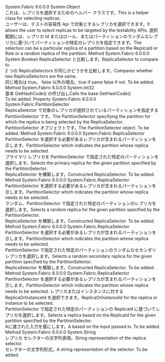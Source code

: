 <Type Name="ReplicaSelector" FullName="System.Fabric.ReplicaSelector">
  <TypeSignature Language="C#" Value="public class ReplicaSelector" />
  <TypeSignature Language="ILAsm" Value=".class public auto ansi serializable beforefieldinit ReplicaSelector extends System.Object" />
  <TypeSignature Language="DocId" Value="T:System.Fabric.ReplicaSelector" />
  <TypeSignature Language="VB.NET" Value="Public Class ReplicaSelector" />
  <TypeSignature Language="F#" Value="type ReplicaSelector = class" />
  <AssemblyInfo>
    <AssemblyName>System.Fabric</AssemblyName>
    <AssemblyVersion>6.0.0.0</AssemblyVersion>
  </AssemblyInfo>
  <Base>
    <BaseTypeName>System.Object</BaseTypeName>
  </Base>
  <Interfaces />
  <Docs>
    <summary>
            <span data-ttu-id="df48e-101">これは、レプリカを選択するためのヘルパー クラスです。</span><span class="sxs-lookup"><span data-stu-id="df48e-101">This is a helper class for selecting replicas.</span></span> 
            </summary>
    <remarks>
            <span data-ttu-id="df48e-102">ユーザーは、テストの容易性 Api で対象とするレプリカを選択できます。</span><span class="sxs-lookup"><span data-stu-id="df48e-102">It allows the user to select replicas to be targeted by the testability APIs.</span></span> <span data-ttu-id="df48e-103">選択範囲には、レプリカ Id またはロール、またはパーティションのランダムなレプリカに基づいてパーティションの特定のレプリカを指定できます。</span><span class="sxs-lookup"><span data-stu-id="df48e-103">The selection can be a particular replica of a partition based on the ReplicaId or Role or a random replica of the partition.</span></span>
            </remarks>
  </Docs>
  <Members>
    <Member MemberName="Equals">
      <MemberSignature Language="C#" Value="public override bool Equals (object obj);" />
      <MemberSignature Language="ILAsm" Value=".method public hidebysig virtual instance bool Equals(object obj) cil managed" />
      <MemberSignature Language="DocId" Value="M:System.Fabric.ReplicaSelector.Equals(System.Object)" />
      <MemberSignature Language="VB.NET" Value="Public Overrides Function Equals (obj As Object) As Boolean" />
      <MemberSignature Language="F#" Value="override this.Equals : obj -&gt; bool" Usage="replicaSelector.Equals obj" />
      <MemberType>Method</MemberType>
      <AssemblyInfo>
        <AssemblyName>System.Fabric</AssemblyName>
        <AssemblyVersion>6.0.0.0</AssemblyVersion>
      </AssemblyInfo>
      <ReturnValue>
        <ReturnType>System.Boolean</ReturnType>
      </ReturnValue>
      <Parameters>
        <Parameter Name="obj" Type="System.Object" />
      </Parameters>
      <Docs>
        <param name="obj"><span data-ttu-id="df48e-104">ReplicaSelector と比較します。</span><span class="sxs-lookup"><span data-stu-id="df48e-104">ReplicaSelector to compare to.</span></span></param>
        <summary>
            <span data-ttu-id="df48e-105">2 つの ReplicaSelectors が同じかどうかを比較します。</span><span class="sxs-lookup"><span data-stu-id="df48e-105">Compares whether two ReplicaSelectors are the same.</span></span>
            </summary>
        <returns><span data-ttu-id="df48e-106">同じ場合は true。 false 以外の場合。</span><span class="sxs-lookup"><span data-stu-id="df48e-106">true if same false if not.</span></span></returns>
        <remarks>To be added.</remarks>
      </Docs>
    </Member>
    <Member MemberName="GetHashCode">
      <MemberSignature Language="C#" Value="public override int GetHashCode ();" />
      <MemberSignature Language="ILAsm" Value=".method public hidebysig virtual instance int32 GetHashCode() cil managed" />
      <MemberSignature Language="DocId" Value="M:System.Fabric.ReplicaSelector.GetHashCode" />
      <MemberSignature Language="VB.NET" Value="Public Overrides Function GetHashCode () As Integer" />
      <MemberSignature Language="F#" Value="override this.GetHashCode : unit -&gt; int" Usage="replicaSelector.GetHashCode " />
      <MemberType>Method</MemberType>
      <AssemblyInfo>
        <AssemblyName>System.Fabric</AssemblyName>
        <AssemblyVersion>6.0.0.0</AssemblyVersion>
      </AssemblyInfo>
      <ReturnValue>
        <ReturnType>System.Int32</ReturnType>
      </ReturnValue>
      <Parameters />
      <Docs>
        <summary>
            <span data-ttu-id="df48e-107">基本 GetHashCode() の呼び出し</span><span class="sxs-lookup"><span data-stu-id="df48e-107">Calls the base GetHashCode()</span></span>
            </summary>
        <returns />
        <remarks>To be added.</remarks>
      </Docs>
    </Member>
    <Member MemberName="PartitionSelector">
      <MemberSignature Language="C#" Value="public System.Fabric.PartitionSelector PartitionSelector { get; }" />
      <MemberSignature Language="ILAsm" Value=".property instance class System.Fabric.PartitionSelector PartitionSelector" />
      <MemberSignature Language="DocId" Value="P:System.Fabric.ReplicaSelector.PartitionSelector" />
      <MemberSignature Language="VB.NET" Value="Public ReadOnly Property PartitionSelector As PartitionSelector" />
      <MemberSignature Language="F#" Value="member this.PartitionSelector : System.Fabric.PartitionSelector" Usage="System.Fabric.ReplicaSelector.PartitionSelector" />
      <MemberType>Property</MemberType>
      <AssemblyInfo>
        <AssemblyName>System.Fabric</AssemblyName>
        <AssemblyVersion>6.0.0.0</AssemblyVersion>
      </AssemblyInfo>
      <ReturnValue>
        <ReturnType>System.Fabric.PartitionSelector</ReturnType>
      </ReturnValue>
      <Docs>
        <summary>
            <span data-ttu-id="df48e-108">ReplicaSelector で対象のレプリカが選択されているパーティションを指定する PartitionSelector です。</span><span class="sxs-lookup"><span data-stu-id="df48e-108">The PartitionSelector specifying the partition for which the replica is being selected by the ReplicaSelector.</span></span>
            </summary>
        <value><span data-ttu-id="df48e-109">PartitionSelector オブジェクトです。</span><span class="sxs-lookup"><span data-stu-id="df48e-109">The PartitionSelector object.</span></span></value>
        <remarks>To be added.</remarks>
      </Docs>
    </Member>
    <Member MemberName="PrimaryOf">
      <MemberSignature Language="C#" Value="public static System.Fabric.ReplicaSelector PrimaryOf (System.Fabric.PartitionSelector partitionSelector);" />
      <MemberSignature Language="ILAsm" Value=".method public static hidebysig class System.Fabric.ReplicaSelector PrimaryOf(class System.Fabric.PartitionSelector partitionSelector) cil managed" />
      <MemberSignature Language="DocId" Value="M:System.Fabric.ReplicaSelector.PrimaryOf(System.Fabric.PartitionSelector)" />
      <MemberSignature Language="F#" Value="static member PrimaryOf : System.Fabric.PartitionSelector -&gt; System.Fabric.ReplicaSelector" Usage="System.Fabric.ReplicaSelector.PrimaryOf partitionSelector" />
      <MemberType>Method</MemberType>
      <AssemblyInfo>
        <AssemblyName>System.Fabric</AssemblyName>
        <AssemblyVersion>6.0.0.0</AssemblyVersion>
      </AssemblyInfo>
      <ReturnValue>
        <ReturnType>System.Fabric.ReplicaSelector</ReturnType>
      </ReturnValue>
      <Parameters>
        <Parameter Name="partitionSelector" Type="System.Fabric.PartitionSelector" />
      </Parameters>
      <Docs>
        <param name="partitionSelector"><span data-ttu-id="df48e-110">PartitionSelector を選択する必要があるレプリカが含まれるパーティションを示します。</span><span class="sxs-lookup"><span data-stu-id="df48e-110">PartitionSelector which indicates the partition whose replica needs to be selected.</span></span></param>
        <summary>
            <span data-ttu-id="df48e-111">プライマリ レプリカを PartitionSelector で指定された特定のパーティションを選択します。</span><span class="sxs-lookup"><span data-stu-id="df48e-111">Selects the primary replica for the given partition specified by the PartitionSelector.</span></span>
            </summary>
        <returns><span data-ttu-id="df48e-112">ReplicaSelector を構築します。</span><span class="sxs-lookup"><span data-stu-id="df48e-112">Constructed ReplicaSelector.</span></span></returns>
        <remarks>To be added.</remarks>
      </Docs>
    </Member>
    <Member MemberName="RandomOf">
      <MemberSignature Language="C#" Value="public static System.Fabric.ReplicaSelector RandomOf (System.Fabric.PartitionSelector partitionSelector);" />
      <MemberSignature Language="ILAsm" Value=".method public static hidebysig class System.Fabric.ReplicaSelector RandomOf(class System.Fabric.PartitionSelector partitionSelector) cil managed" />
      <MemberSignature Language="DocId" Value="M:System.Fabric.ReplicaSelector.RandomOf(System.Fabric.PartitionSelector)" />
      <MemberSignature Language="F#" Value="static member RandomOf : System.Fabric.PartitionSelector -&gt; System.Fabric.ReplicaSelector" Usage="System.Fabric.ReplicaSelector.RandomOf partitionSelector" />
      <MemberType>Method</MemberType>
      <AssemblyInfo>
        <AssemblyName>System.Fabric</AssemblyName>
        <AssemblyVersion>6.0.0.0</AssemblyVersion>
      </AssemblyInfo>
      <ReturnValue>
        <ReturnType>System.Fabric.ReplicaSelector</ReturnType>
      </ReturnValue>
      <Parameters>
        <Parameter Name="partitionSelector" Type="System.Fabric.PartitionSelector" />
      </Parameters>
      <Docs>
        <param name="partitionSelector"><span data-ttu-id="df48e-113">PartitionSelector を選択する必要があるレプリカが含まれるパーティションを示します。</span><span class="sxs-lookup"><span data-stu-id="df48e-113">PartitionSelector which indicates the partition whose replica needs to be selected.</span></span></param>
        <summary>
            <span data-ttu-id="df48e-114">ランダム、PartitionSelector で指定された特定のパーティションのレプリカを選択します。</span><span class="sxs-lookup"><span data-stu-id="df48e-114">Selects a random replica for the given partition specified by the PartitionSelector.</span></span>
            </summary>
        <returns><span data-ttu-id="df48e-115">ReplicaSelector を構築します。</span><span class="sxs-lookup"><span data-stu-id="df48e-115">Constructed ReplicaSelector.</span></span></returns>
        <remarks>To be added.</remarks>
      </Docs>
    </Member>
    <Member MemberName="RandomSecondaryOf">
      <MemberSignature Language="C#" Value="public static System.Fabric.ReplicaSelector RandomSecondaryOf (System.Fabric.PartitionSelector partitionSelector);" />
      <MemberSignature Language="ILAsm" Value=".method public static hidebysig class System.Fabric.ReplicaSelector RandomSecondaryOf(class System.Fabric.PartitionSelector partitionSelector) cil managed" />
      <MemberSignature Language="DocId" Value="M:System.Fabric.ReplicaSelector.RandomSecondaryOf(System.Fabric.PartitionSelector)" />
      <MemberSignature Language="F#" Value="static member RandomSecondaryOf : System.Fabric.PartitionSelector -&gt; System.Fabric.ReplicaSelector" Usage="System.Fabric.ReplicaSelector.RandomSecondaryOf partitionSelector" />
      <MemberType>Method</MemberType>
      <AssemblyInfo>
        <AssemblyName>System.Fabric</AssemblyName>
        <AssemblyVersion>6.0.0.0</AssemblyVersion>
      </AssemblyInfo>
      <ReturnValue>
        <ReturnType>System.Fabric.ReplicaSelector</ReturnType>
      </ReturnValue>
      <Parameters>
        <Parameter Name="partitionSelector" Type="System.Fabric.PartitionSelector" />
      </Parameters>
      <Docs>
        <param name="partitionSelector"><span data-ttu-id="df48e-116">PartitionSelector を選択する必要があるレプリカが含まれるパーティションを示します。</span><span class="sxs-lookup"><span data-stu-id="df48e-116">PartitionSelector which indicates the partition whose replica needs to be selected.</span></span></param>
        <summary>
            <span data-ttu-id="df48e-117">PartitionSelector で指定された特定のパーティションのランダムなセカンダリ レプリカを選択します。</span><span class="sxs-lookup"><span data-stu-id="df48e-117">Selects a random secondary replica for the given partition specified by the PartitionSelector.</span></span>
            </summary>
        <returns><span data-ttu-id="df48e-118">ReplicaSelector を構築します。</span><span class="sxs-lookup"><span data-stu-id="df48e-118">Constructed ReplicaSelector.</span></span></returns>
        <remarks>To be added.</remarks>
      </Docs>
    </Member>
    <Member MemberName="ReplicaIdOf">
      <MemberSignature Language="C#" Value="public static System.Fabric.ReplicaSelector ReplicaIdOf (System.Fabric.PartitionSelector partitionSelector, long replicaOrInstanceId);" />
      <MemberSignature Language="ILAsm" Value=".method public static hidebysig class System.Fabric.ReplicaSelector ReplicaIdOf(class System.Fabric.PartitionSelector partitionSelector, int64 replicaOrInstanceId) cil managed" />
      <MemberSignature Language="DocId" Value="M:System.Fabric.ReplicaSelector.ReplicaIdOf(System.Fabric.PartitionSelector,System.Int64)" />
      <MemberSignature Language="F#" Value="static member ReplicaIdOf : System.Fabric.PartitionSelector * int64 -&gt; System.Fabric.ReplicaSelector" Usage="System.Fabric.ReplicaSelector.ReplicaIdOf (partitionSelector, replicaOrInstanceId)" />
      <MemberType>Method</MemberType>
      <AssemblyInfo>
        <AssemblyName>System.Fabric</AssemblyName>
        <AssemblyVersion>6.0.0.0</AssemblyVersion>
      </AssemblyInfo>
      <ReturnValue>
        <ReturnType>System.Fabric.ReplicaSelector</ReturnType>
      </ReturnValue>
      <Parameters>
        <Parameter Name="partitionSelector" Type="System.Fabric.PartitionSelector" />
        <Parameter Name="replicaOrInstanceId" Type="System.Int64" />
      </Parameters>
      <Docs>
        <param name="partitionSelector"><span data-ttu-id="df48e-119">PartitionSelector を選択する必要があるレプリカが含まれるパーティションを示します。</span><span class="sxs-lookup"><span data-stu-id="df48e-119">PartitionSelector which indicates the partition whose replica needs to be selected.</span></span></param>
        <param name="replicaOrInstanceId"><span data-ttu-id="df48e-120">レプリカまたはインスタンスに対する ReplicaOrInstanceId を選択できます。</span><span class="sxs-lookup"><span data-stu-id="df48e-120">ReplicaOrInstanceId for the replica or instance to be selected.</span></span></param>
        <summary>
            <span data-ttu-id="df48e-121">PartitionSelector で指定された特定のパーティションの ReplicaId に基づいてレプリカを選択します。</span><span class="sxs-lookup"><span data-stu-id="df48e-121">Selects a replica based on the ReplicaId for the given partition specified by the PartitionSelector.</span></span>
            </summary>
        <returns><span data-ttu-id="df48e-122">A<see cref="T:System.Fabric.ReplicaSelector" />に渡された入力を基にします。</span><span class="sxs-lookup"><span data-stu-id="df48e-122">A <see cref="T:System.Fabric.ReplicaSelector" /> based on the input passed in.</span></span> </returns>
        <remarks>To be added.</remarks>
      </Docs>
    </Member>
    <Member MemberName="ToString">
      <MemberSignature Language="C#" Value="public override string ToString ();" />
      <MemberSignature Language="ILAsm" Value=".method public hidebysig virtual instance string ToString() cil managed" />
      <MemberSignature Language="DocId" Value="M:System.Fabric.ReplicaSelector.ToString" />
      <MemberSignature Language="VB.NET" Value="Public Overrides Function ToString () As String" />
      <MemberSignature Language="F#" Value="override this.ToString : unit -&gt; string" Usage="replicaSelector.ToString " />
      <MemberType>Method</MemberType>
      <AssemblyInfo>
        <AssemblyName>System.Fabric</AssemblyName>
        <AssemblyVersion>6.0.0.0</AssemblyVersion>
      </AssemblyInfo>
      <ReturnValue>
        <ReturnType>System.String</ReturnType>
      </ReturnValue>
      <Parameters />
      <Docs>
        <summary>
            <span data-ttu-id="df48e-123">レプリカ セレクターの文字列表現。</span><span class="sxs-lookup"><span data-stu-id="df48e-123">String representation of the replica selector.</span></span>
            </summary>
        <returns><span data-ttu-id="df48e-124">セレクターの文字列形式。</span><span class="sxs-lookup"><span data-stu-id="df48e-124">A string representation of the selector.</span></span></returns>
        <remarks>To be added.</remarks>
      </Docs>
    </Member>
  </Members>
</Type>